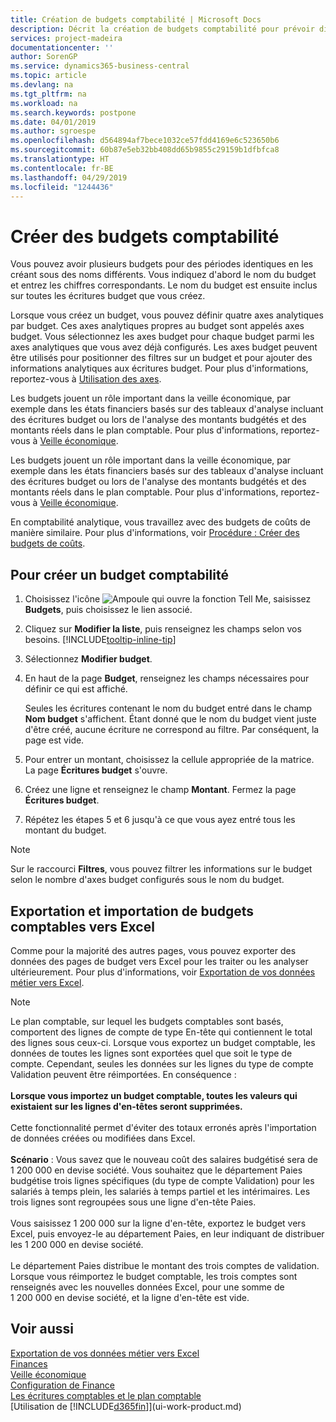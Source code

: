 ```yaml
---
title: Création de budgets comptabilité | Microsoft Docs
description: Décrit la création de budgets comptabilité pour prévoir différentes activités financières et affecter des axes analytiques à des fins de veille économique.
services: project-madeira
documentationcenter: ''
author: SorenGP
ms.service: dynamics365-business-central
ms.topic: article
ms.devlang: na
ms.tgt_pltfrm: na
ms.workload: na
ms.search.keywords: postpone
ms.date: 04/01/2019
ms.author: sgroespe
ms.openlocfilehash: d564894af7bece1032ce57fdd4169e6c523650b6
ms.sourcegitcommit: 60b87e5eb32bb408dd65b9855c29159b1dfbfca8
ms.translationtype: HT
ms.contentlocale: fr-BE
ms.lasthandoff: 04/29/2019
ms.locfileid: "1244436"
---
```

# <a name="create-gl-budgets"></a>Créer des budgets comptabilité
Vous pouvez avoir plusieurs budgets pour des périodes identiques en les créant sous des noms différents. Vous indiquez d'abord le nom du budget et entrez les chiffres correspondants. Le nom du budget est ensuite inclus sur toutes les écritures budget que vous créez.  

 Lorsque vous créez un budget, vous pouvez définir quatre axes analytiques par budget. Ces axes analytiques propres au budget sont appelés axes budget. Vous sélectionnez les axes budget pour chaque budget parmi les axes analytiques que vous avez déjà configurés. Les axes budget peuvent être utilisés pour positionner des filtres sur un budget et pour ajouter des informations analytiques aux écritures budget. Pour plus d'informations, reportez-vous à [Utilisation des axes](finance-dimensions.md).

 Les budgets jouent un rôle important dans la veille économique, par exemple dans les états financiers basés sur des tableaux d'analyse incluant des écritures budget ou lors de l'analyse des montants budgétés et des montants réels dans le plan comptable. Pour plus d'informations, reportez-vous à [Veille économique](bi.md).

 Les budgets jouent un rôle important dans la veille économique, par exemple dans les états financiers basés sur des tableaux d'analyse incluant des écritures budget ou lors de l'analyse des montants budgétés et des montants réels dans le plan comptable. Pour plus d'informations, reportez-vous à [Veille économique](bi.md).

En comptabilité analytique, vous travaillez avec des budgets de coûts de manière similaire. Pour plus d'informations, voir [Procédure : Créer des budgets de coûts](finance-create-cost-budgets.md).    

## <a name="to-create-a-new-gl-budget"></a>Pour créer un budget comptabilité  
1. Choisissez l'icône ![Ampoule qui ouvre la fonction Tell Me](media/ui-search/search_small.png "Dites-moi ce que vous voulez faire"), saisissez **Budgets**, puis choisissez le lien associé.  
2. Cliquez sur **Modifier la liste**, puis renseignez les champs selon vos besoins. [!INCLUDE[tooltip-inline-tip](includes/tooltip-inline-tip_md.md)]  
3. Sélectionnez **Modifier budget**.
4. En haut de la page **Budget**, renseignez les champs nécessaires pour définir ce qui est affiché.  

    Seules les écritures contenant le nom du budget entré dans le champ **Nom budget** s'affichent. Étant donné que le nom du budget vient juste d'être créé, aucune écriture ne correspond au filtre. Par conséquent, la page est vide.  
5. Pour entrer un montant, choisissez la cellule appropriée de la matrice. La page **Écritures budget** s'ouvre.  
6. Créez une ligne et renseignez le champ **Montant**. Fermez la page **Écritures budget**.  
7. Répétez les étapes 5 et 6 jusqu'à ce que vous ayez entré tous les montant du budget.  

> [!NOTE]  
>  Sur le raccourci **Filtres**, vous pouvez filtrer les informations sur le budget selon le nombre d'axes budget configurés sous le nom du budget.

## <a name="exporting-and-importing-gl-budgets-with-excel"></a>Exportation et importation de budgets comptables vers Excel
Comme pour la majorité des autres pages, vous pouvez exporter des données des pages de budget vers Excel pour les traiter ou les analyser ultérieurement. Pour plus d'informations, voir [Exportation de vos données métier vers Excel](about-export-data.md).

> [!NOTE]
> Le plan comptable, sur lequel les budgets comptables sont basés, comportent des lignes de compte de type En-tête qui contiennent le total des lignes sous ceux-ci. Lorsque vous exportez un budget comptable, les données de toutes les lignes sont exportées quel que soit le type de compte. Cependant, seules les données sur les lignes du type de compte Validation peuvent être réimportées. En conséquence : <br /><br /> **Lorsque vous importez un budget comptable, toutes les valeurs qui existaient sur les lignes d'en-têtes seront supprimées.** <br /><br /> Cette fonctionnalité permet d'éviter des totaux erronés après l'importation de données créées ou modifiées dans Excel.<br /><br /> **Scénario** : Vous savez que le nouveau coût des salaires budgétisé sera de 1 200 000 en devise société. Vous souhaitez que le département Paies budgétise trois lignes spécifiques (du type de compte Validation) pour les salariés à temps plein, les salariés à temps partiel et les intérimaires. Les trois lignes sont regroupées sous une ligne d'en-tête Paies.<br /><br />Vous saisissez 1 200 000 sur la ligne d'en-tête, exportez le budget vers Excel, puis envoyez-le au département Paies, en leur indiquant de distribuer les 1 200 000 en devise société.<br /><br /> Le département Paies distribue le montant des trois comptes de validation. Lorsque vous réimportez le budget comptable, les trois comptes sont renseignés avec les nouvelles données Excel, pour une somme de 1 200 000 en devise société, et la ligne d'en-tête est vide.

## <a name="see-also"></a>Voir aussi
[Exportation de vos données métier vers Excel](about-export-data.md)  
[Finances](finance.md)  
[Veille économique](bi.md)  
[Configuration de Finance](finance-setup-finance.md)  
[Les écritures comptables et le plan comptable](finance-general-ledger.md)  
[Utilisation de [!INCLUDE[d365fin](includes/d365fin_md.md)]](ui-work-product.md)  
